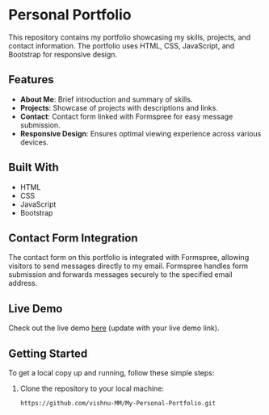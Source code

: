 # Personal Portfolio

This repository contains my portfolio showcasing my skills, projects, and contact information. The portfolio uses HTML, CSS, JavaScript, and Bootstrap for responsive design.

## Features

- **About Me**: Brief introduction and summary of skills.
- **Projects**: Showcase of projects with descriptions and links.
- **Contact**: Contact form linked with Formspree for easy message submission.
- **Responsive Design**: Ensures optimal viewing experience across various devices.

## Built With

- HTML
- CSS
- JavaScript
- Bootstrap

## Contact Form Integration

The contact form on this portfolio is integrated with Formspree, allowing visitors to send messages directly to my email. Formspree handles form submission and forwards messages securely to the specified email address.

## Live Demo

Check out the live demo [here](#) (update with your live demo link).


## Getting Started

To get a local copy up and running, follow these simple steps:

1. Clone the repository to your local machine:
   ```bash
   https://github.com/vishnu-MM/My-Personal-Portfolio.git
